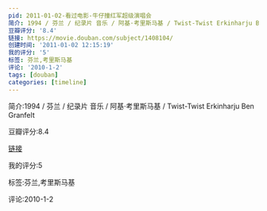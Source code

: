 ```yaml
---
pid: 2011-01-02-看过电影-牛仔撞红军超级演唱会
简介: 1994 / 芬兰 / 纪录片 音乐 / 阿基·考里斯马基 / Twist-Twist Erkinharju Ben Granfelt
豆瓣评分: '8.4'
链接: https://movie.douban.com/subject/1408104/
创建时间: '2011-01-02 12:15:19'
我的评分: '5'
标签: 芬兰,考里斯马基
评论: '2010-1-2'
tags: [douban]
categories: [timeline]
---
```

简介:1994 / 芬兰 / 纪录片 音乐 / 阿基·考里斯马基 / Twist-Twist Erkinharju Ben Granfelt

豆瓣评分:8.4

[链接](https://movie.douban.com/subject/1408104/)

我的评分:5

标签:芬兰,考里斯马基

评论:2010-1-2

